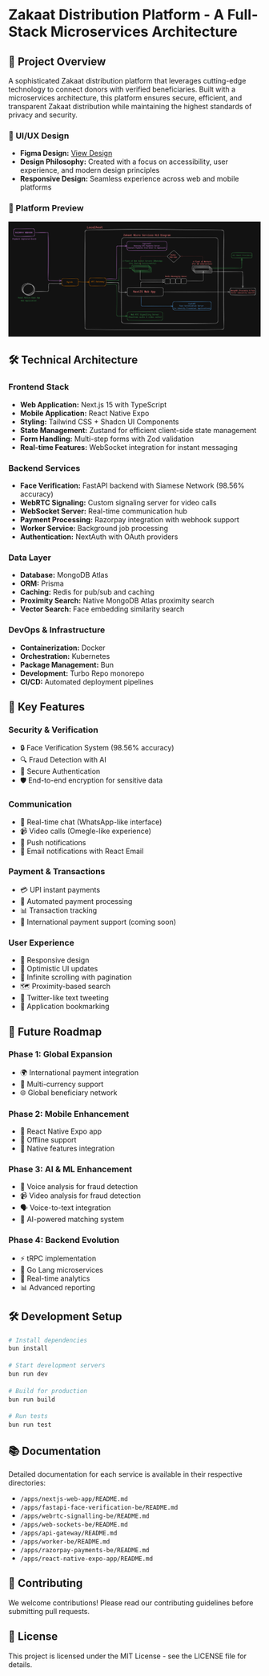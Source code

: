 # Zakaat Distribution Platform - A Full-Stack Microservices Architecture

## 🚀 Project Overview

A sophisticated Zakaat distribution platform that leverages cutting-edge technology to connect donors with verified beneficiaries. Built with a microservices architecture, this platform ensures secure, efficient, and transparent Zakaat distribution while maintaining the highest standards of privacy and security.

### 🎨 UI/UX Design

- **Figma Design:** [View Design](https://www.figma.com/design/VO5aSBXfFWmi5T31LDIQs3/HaqqueZakat?node-id=80-18620&t=n6i2BK4lvv9QF8oc-1)
- **Design Philosophy:** Created with a focus on accessibility, user experience, and modern design principles
- **Responsive Design:** Seamless experience across web and mobile platforms

### 📱 Platform Preview

![Zakaat App Details](apps/nextjs-web-app/public/images/git-display.png)

## 🛠️ Technical Architecture

### Frontend Stack

- **Web Application:** Next.js 15 with TypeScript
- **Mobile Application:** React Native Expo
- **Styling:** Tailwind CSS + Shadcn UI Components
- **State Management:** Zustand for efficient client-side state management
- **Form Handling:** Multi-step forms with Zod validation
- **Real-time Features:** WebSocket integration for instant messaging

### Backend Services

- **Face Verification:** FastAPI backend with Siamese Network (98.56% accuracy)
- **WebRTC Signaling:** Custom signaling server for video calls
- **WebSocket Server:** Real-time communication hub
- **Payment Processing:** Razorpay integration with webhook support
- **Worker Service:** Background job processing
- **Authentication:** NextAuth with OAuth providers

### Data Layer

- **Database:** MongoDB Atlas
- **ORM:** Prisma
- **Caching:** Redis for pub/sub and caching
- **Proximity Search:** Native MongoDB Atlas proximity search
- **Vector Search:** Face embedding similarity search

### DevOps & Infrastructure

- **Containerization:** Docker
- **Orchestration:** Kubernetes
- **Package Management:** Bun
- **Development:** Turbo Repo monorepo
- **CI/CD:** Automated deployment pipelines

## 🌟 Key Features

### Security & Verification

- 🔒 Face Verification System (98.56% accuracy)
- 🔍 Fraud Detection with AI
- 🔐 Secure Authentication
- 🛡️ End-to-end encryption for sensitive data

### Communication

- 💬 Real-time chat (WhatsApp-like interface)
- 📹 Video calls (Omegle-like experience)
- 🔔 Push notifications
- 📧 Email notifications with React Email

### Payment & Transactions

- 💳 UPI instant payments
- 🔄 Automated payment processing
- 📊 Transaction tracking
- 🏦 International payment support (coming soon)

### User Experience

- 📱 Responsive design
- 🔄 Optimistic UI updates
- 📜 Infinite scrolling with pagination
- 🗺️ Proximity-based search
- 📝 Twitter-like text tweeting
- 🔖 Application bookmarking

## 🚀 Future Roadmap

### Phase 1: Global Expansion

- 🌍 International payment integration
- 💱 Multi-currency support
- 🌐 Global beneficiary network

### Phase 2: Mobile Enhancement

- 📱 React Native Expo app
- 🔄 Offline support
- 📱 Native features integration

### Phase 3: AI & ML Enhancement

- 🎯 Voice analysis for fraud detection
- 📹 Video analysis for fraud detection
- 🗣️ Voice-to-text integration
- 🤖 AI-powered matching system

### Phase 4: Backend Evolution

- ⚡ tRPC implementation
- 🦫 Go Lang microservices
- 🔄 Real-time analytics
- 📊 Advanced reporting

## 🛠️ Development Setup

```bash
# Install dependencies
bun install

# Start development servers
bun run dev

# Build for production
bun run build

# Run tests
bun run test
```

## 📚 Documentation

Detailed documentation for each service is available in their respective directories:

- `/apps/nextjs-web-app/README.md`
- `/apps/fastapi-face-verification-be/README.md`
- `/apps/webrtc-signalling-be/README.md`
- `/apps/web-sockets-be/README.md`
- `/apps/api-gateway/README.md`
- `/apps/worker-be/README.md`
- `/apps/razorpay-payments-be/README.md`
- `/apps/react-native-expo-app/README.md`

## 🤝 Contributing

We welcome contributions! Please read our contributing guidelines before submitting pull requests.

## 📄 License

This project is licensed under the MIT License - see the LICENSE file for details.
